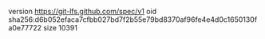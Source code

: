 version https://git-lfs.github.com/spec/v1
oid sha256:d6b052efaca7cfbb027bd7f2b55e79bd8370af96fe4e4d0c1650130fa0e77722
size 10391
